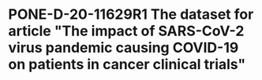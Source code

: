 # PONE-D-20-11629R1 The dataset for article "The impact of SARS-CoV-2 virus pandemic causing COVID-19 on patients in cancer clinical trials"
